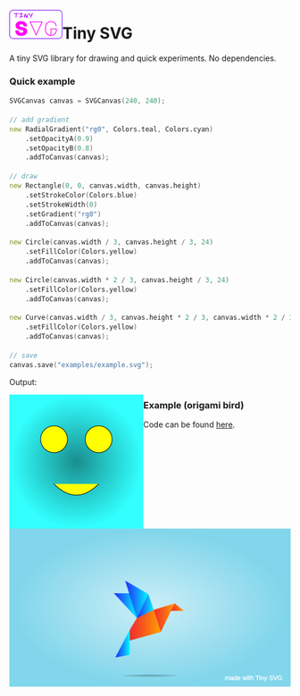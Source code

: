 <img src="imgs/icon-tsvg.png" width="95" height="52" align="left"></img>
# Tiny SVG
A tiny SVG library for drawing and quick experiments. No dependencies. 

### Quick example
```d
SVGCanvas canvas = SVGCanvas(240, 240);

// add gradient
new RadialGradient("rg0", Colors.teal, Colors.cyan)
    .setOpacityA(0.9)
    .setOpacityB(0.8)
    .addToCanvas(canvas);

// draw
new Rectangle(0, 0, canvas.width, canvas.height)
    .setStrokeColor(Colors.blue)
    .setStrokeWidth(0)
    .setGradient("rg0")
    .addToCanvas(canvas);

new Circle(canvas.width / 3, canvas.height / 3, 24)
    .setFillColor(Colors.yellow)
    .addToCanvas(canvas);

new Circle(canvas.width * 2 / 3, canvas.height / 3, 24)
    .setFillColor(Colors.yellow)
    .addToCanvas(canvas);

new Curve(canvas.width / 3, canvas.height * 2 / 3, canvas.width * 2 / 3, canvas.height * 2 / 3)
    .setFillColor(Colors.yellow)
    .addToCanvas(canvas);

// save
canvas.save("examples/example.svg");
```

Output:

<div align="left">
    <img src="examples/example.svg" width="240" align="left"></img>
</div>

### Example (origami bird)

<div align="left">
    <img src="examples/origami_bird.svg" width="720" align="left"></img>
</div>

Code can be found [here](source/app.d).